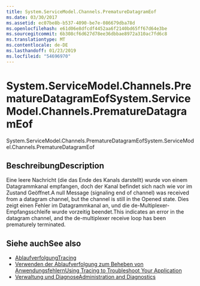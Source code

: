 ```yaml
---
title: System.ServiceModel.Channels.PrematureDatagramEof
ms.date: 03/30/2017
ms.assetid: ec07be8b-b537-4090-be7e-086679dba78d
ms.openlocfilehash: e61d06e8dfcdf4452aa6f2140bd65ff67d64e3be
ms.sourcegitcommit: 6b308cf6d627d78ee36dbbae8972a310ac7fd6c8
ms.translationtype: MT
ms.contentlocale: de-DE
ms.lasthandoff: 01/23/2019
ms.locfileid: "54696970"
---
```

# <a name="systemservicemodelchannelsprematuredatagrameof"></a><span data-ttu-id="46791-102">System.ServiceModel.Channels.PrematureDatagramEof</span><span class="sxs-lookup"><span data-stu-id="46791-102">System.ServiceModel.Channels.PrematureDatagramEof</span></span>
<span data-ttu-id="46791-103">System.ServiceModel.Channels.PrematureDatagramEof</span><span class="sxs-lookup"><span data-stu-id="46791-103">System.ServiceModel.Channels.PrematureDatagramEof</span></span>  
  
## <a name="description"></a><span data-ttu-id="46791-104">Beschreibung</span><span class="sxs-lookup"><span data-stu-id="46791-104">Description</span></span>  
 <span data-ttu-id="46791-105">Eine leere Nachricht (die das Ende des Kanals darstellt) wurde von einem Datagrammkanal empfangen, doch der Kanal befindet sich nach wie vor im Zustand Geöffnet.</span><span class="sxs-lookup"><span data-stu-id="46791-105">A null Message (signaling end of channel) was received from a datagram channel, but the channel is still in the Opened state.</span></span> <span data-ttu-id="46791-106">Dies zeigt einen Fehler im Datagrammkanal an, und die de-Multiplexer-Empfangsschleife wurde vorzeitig beendet.</span><span class="sxs-lookup"><span data-stu-id="46791-106">This indicates an error in the datagram channel, and the de-multiplexer receive loop has been prematurely terminated.</span></span>  
  
## <a name="see-also"></a><span data-ttu-id="46791-107">Siehe auch</span><span class="sxs-lookup"><span data-stu-id="46791-107">See also</span></span>
- [<span data-ttu-id="46791-108">Ablaufverfolgung</span><span class="sxs-lookup"><span data-stu-id="46791-108">Tracing</span></span>](../../../../../docs/framework/wcf/diagnostics/tracing/index.md)
- [<span data-ttu-id="46791-109">Verwenden der Ablaufverfolgung zum Beheben von Anwendungsfehlern</span><span class="sxs-lookup"><span data-stu-id="46791-109">Using Tracing to Troubleshoot Your Application</span></span>](../../../../../docs/framework/wcf/diagnostics/tracing/using-tracing-to-troubleshoot-your-application.md)
- [<span data-ttu-id="46791-110">Verwaltung und Diagnose</span><span class="sxs-lookup"><span data-stu-id="46791-110">Administration and Diagnostics</span></span>](../../../../../docs/framework/wcf/diagnostics/index.md)
